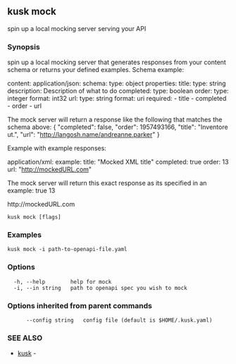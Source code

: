 ## kusk mock

spin up a local mocking server serving your API

### Synopsis

spin up a local mocking server that generates responses from your content schema or returns your defined examples.
Schema example:

content:
 application/json:
  schema:
   type: object
   properties:
    title:
     type: string
     description: Description of what to do
    completed:
     type: boolean
    order:
     type: integer
     format: int32
    url:
     type: string
     format: uri
   required:
    - title
    - completed
    - order
    - url

The mock server will return a response like the following that matches the schema above:
{
 "completed": false,
 "order": 1957493166,
 "title": "Inventore ut.",
 "url": "http://langosh.name/andreanne.parker"
}

Example with example responses:

application/xml:
 example:
  title: "Mocked XML title"
  completed: true
  order: 13
  url: "http://mockedURL.com"

The mock server will return this exact response as its specified in an example:
<doc>
 <completed>true</completed>
 <order>13</order>
 <title>Mocked XML title</title>
 <url>http://mockedURL.com</url>
</doc>


```
kusk mock [flags]
```

### Examples

```
kusk mock -i path-to-openapi-file.yaml
```

### Options

```
  -h, --help        help for mock
  -i, --in string   path to openapi spec you wish to mock
```

### Options inherited from parent commands

```
      --config string   config file (default is $HOME/.kusk.yaml)
```

### SEE ALSO

* [kusk](kusk.md)	 - 

